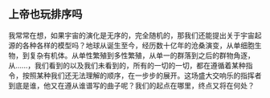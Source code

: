## 上帝也玩排序吗
我常常在想，如果宇宙的演化是无序的，完全随机的，那我们还能提出关于宇宙起源的各种各样的模型吗？地球从诞生至今，经历数十亿年的沧桑演变，从单细胞生物，到复杂有机体。从单性繁殖到多性繁殖，从单一的群落到之后的群物角逐，从......，我们看到的以及我们未看到的，所有的一切的一切，都在遵循着某种指令，按照某种我们还无法理解的顺序，在一步步的展开。这场盛大交响乐的指挥者到底是谁，他又在遵从谁谱写的曲子呢？我们的起点在哪里，终点又将在何处？


